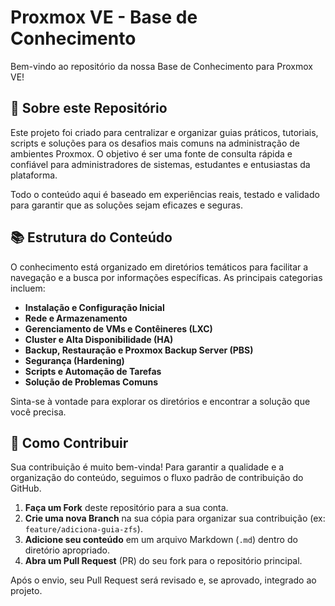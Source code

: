 # Proxmox VE - Base de Conhecimento

Bem-vindo ao repositório da nossa Base de Conhecimento para Proxmox VE!

## 🎯 Sobre este Repositório

Este projeto foi criado para centralizar e organizar guias práticos, tutoriais, scripts e soluções para os desafios mais comuns na administração de ambientes Proxmox. O objetivo é ser uma fonte de consulta rápida e confiável para administradores de sistemas, estudantes e entusiastas da plataforma.

Todo o conteúdo aqui é baseado em experiências reais, testado e validado para garantir que as soluções sejam eficazes e seguras.

## 📚 Estrutura do Conteúdo

O conhecimento está organizado em diretórios temáticos para facilitar a navegação e a busca por informações específicas. As principais categorias incluem:

*   **Instalação e Configuração Inicial**
*   **Rede e Armazenamento**
*   **Gerenciamento de VMs e Contêineres (LXC)**
*   **Cluster e Alta Disponibilidade (HA)**
*   **Backup, Restauração e Proxmox Backup Server (PBS)**
*   **Segurança (Hardening)**
*   **Scripts e Automação de Tarefas**
*   **Solução de Problemas Comuns**

Sinta-se à vontade para explorar os diretórios e encontrar a solução que você precisa.

## 🤝 Como Contribuir

 Sua contribuição é muito bem-vinda! Para garantir a qualidade e a organização do conteúdo, seguimos o fluxo padrão de contribuição do GitHub.

1.  **Faça um Fork** deste repositório para a sua conta.
2.  **Crie uma nova Branch** na sua cópia para organizar sua contribuição (ex: `feature/adiciona-guia-zfs`).
3.  **Adicione seu conteúdo** em um arquivo Markdown (`.md`) dentro do diretório apropriado.
4.  **Abra um Pull Request** (PR) do seu fork para o repositório principal.

Após o envio, seu Pull Request será revisado e, se aprovado, integrado ao projeto.
